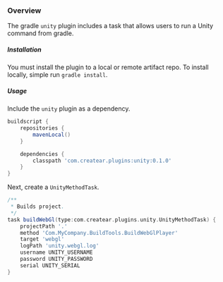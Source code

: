 ### Overview

The gradle `unity` plugin includes a task that allows users to run a Unity command from gradle.

##### Installation

You must install the plugin to a local or remote artifact repo. To install locally, simple run `gradle install`.

##### Usage

Include the `unity` plugin as a dependency.

```groovy
buildscript {
    repositories {
        mavenLocal()
    }

    dependencies {
        classpath 'com.createar.plugins:unity:0.1.0'
    }
}
```

Next, create a `UnityMethodTask`.

```groovy
/**
 * Builds project.
 */
task buildWebGl(type:com.createar.plugins.unity.UnityMethodTask) {
    projectPath '.'
    method 'Com.MyCompany.BuildTools.BuildWebGlPlayer'
    target 'webgl'
    logPath 'unity.webgl.log'
    username UNITY_USERNAME
    password UNITY_PASSWORD
    serial UNITY_SERIAL
}
```
